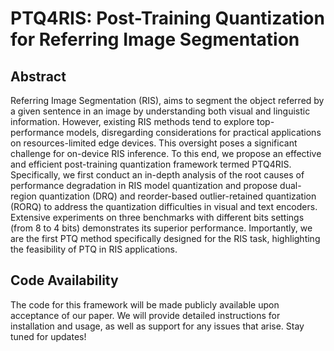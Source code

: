 # PTQ4RIS: Post-Training Quantization for Referring Image Segmentation

## Abstract

[//]: # (This repository contains the code for the paper **"PTQ4RIS: An Effective and Efficient Post-Training Quantization Framework for Referring Image Segmentation"**.)

Referring Image Segmentation (RIS), aims to segment the object referred by a given sentence in an image by understanding both visual and linguistic information. However, existing RIS methods tend to explore top-performance models, disregarding considerations for practical applications on resources-limited edge devices. This oversight poses a significant challenge for on-device RIS inference. To this end, we propose an effective and efficient post-training quantization framework termed PTQ4RIS.
Specifically, we first conduct an in-depth analysis of the root causes of performance degradation in RIS model quantization and propose dual-region quantization (DRQ) and reorder-based outlier-retained quantization (RORQ) to address the quantization difficulties in visual and text encoders. Extensive experiments on three benchmarks with different bits settings (from 8 to 4 bits) demonstrates its superior performance. Importantly, we are the first PTQ method specifically designed for the RIS task, highlighting the feasibility of PTQ in RIS applications. 

[//]: # (![PTQ4RIS Framework]&#40;image.png&#41;)

## Code Availability

The code for this framework will be made publicly available upon acceptance of our paper. We will provide detailed instructions for installation and usage, as well as support for any issues that arise. Stay tuned for updates!

[//]: # (## Getting Started)

[//]: # ()
[//]: # (Instructions for setting up the environment, installing dependencies, and running the code will be provided in the final release. For now, please refer to the following sections:)

[//]: # ()
[//]: # (- [Installation]&#40;#installation&#41; - How to set up the environment)

[//]: # (- [Usage]&#40;#usage&#41; - How to use the code)

[//]: # (- [Contributing]&#40;#contributing&#41; - How to contribute to the project)

[//]: # (- [)
